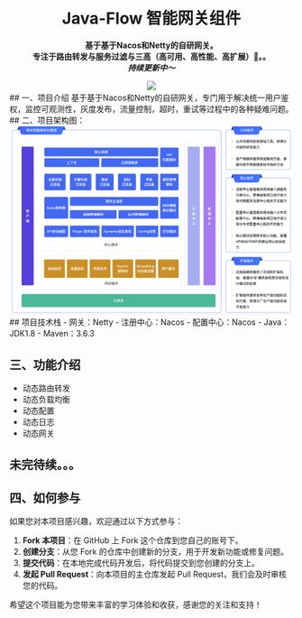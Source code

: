 [//]: # (# 基于Nacos和Netty的自研网关)

[//]: # (<p align="center">)

[//]: # (    <a href="" target="_blank">)

[//]: # (      <img src="./doc/images/icon2.png" width="280" />)

[//]: # (    </a>)

[//]: # (</p>)
<h1 align="center">Java-Flow 智能网关组件</h1>
<p align="center"><strong>
    基于基于Nacos和Netty的自研网关。
    <br>专注于路由转发与服务过滤与三高（高可用、高性能、高扩展）🚀。。
    <br><em>持续更新中～</em>
</strong></p>
<div align="center">
    <a href="https://github.com/cool-icu0/pandora-backend"><img src="https://img.shields.io/badge/后端-项目地址-yellow.svg?style=plasticr"></a>
</div>
## 一、项目介绍
 基于基于Nacos和Netty的自研网关，专门用于解决统一用户鉴权，监控可观测性，灰度发布，流量控制，超时，重试等过程中的各种疑难问题。
## 二、项目架构图：
 <img src="./doc/images/arch.png">
## 项目技术栈
- 网关：Netty
- 注册中心：Nacos
- 配置中心：Nacos
- Java：JDK1.8
- Maven：3.6.3

## 三、功能介绍
- 动态路由转发
- 动态负载均衡
- 动态配置
- 动态日志
- 动态网关
## 未完待续。。。

## 四、如何参与

如果您对本项目感兴趣，欢迎通过以下方式参与：

1. **Fork 本项目**：在 GitHub 上 Fork 这个仓库到您自己的账号下。
2. **创建分支**：从您 Fork 的仓库中创建新的分支，用于开发新功能或修复问题。
3. **提交代码**：在本地完成代码开发后，将代码提交到您创建的分支上。
4. **发起 Pull Request**：向本项目的主仓库发起 Pull Request，我们会及时审核您的代码。

希望这个项目能为您带来丰富的学习体验和收获，感谢您的关注和支持！
